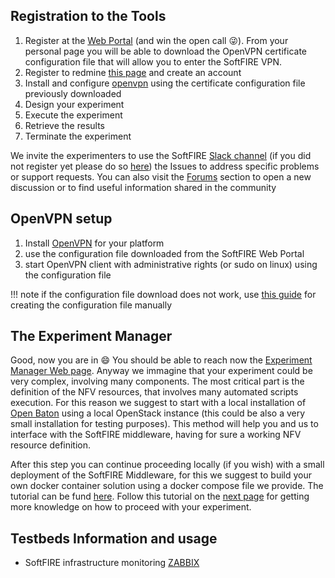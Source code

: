 ## Registration to the Tools

1. Register at the [Web Portal](https://portal.softfire.eu/login/) (and win the open call :stuck_out_tongue_winking_eye:). From your personal page you will be able to download the OpenVPN certificate configuration file that will allow you to enter the SoftFIRE VPN.
1. Register to redmine [this page](https://redmine.softfire.eu/) and create an account
1. Install and configure [openvpn](#openvpn-setup) using the certificate configuration file previously downloaded
1. Design your experiment
1. Execute the experiment
1. Retrieve the results
1. Terminate the experiment

We invite the experimenters to use the SoftFIRE [Slack channel](https://softfire.slack.com/messages) (if you did not register yet please do so [here](https://softfire-slacking.herokuapp.com/)) the Issues to address specific problems or support requests. You can also visit the [Forums](https://redmine.softfire.eu/projects/softfire/boards) section to open a new discussion or to find useful information shared in the community

## OpenVPN setup

1. Install [OpenVPN][openvpn] for your platform
1. use the configuration file downloaded from the SoftFIRE Web Portal
1. start OpenVPN client with administrative rights (or sudo on linux) using the configuration file

!!! note
    if the configuration file download does not work, use [this guide](openvpnconfig) for creating the configuration file manually

## The Experiment Manager

Good, now you are in :smile: You should be able to reach now the [Experiment Manager Web page][ex-man-link]. Anyway we immagine that your experiment could be very complex, involving many components. The most critical part is the definition of the NFV resources, that involves many automated scripts execution. For this reason we suggest to start with a local installation of [Open Baton](http://openbaton.github.io/documentation/) using a local OpenStack instance (this could be also a very small installation for testing purposes). This method will help you and us to interface with the SoftFIRE middleware, having for sure a working NFV resource definition.

After this step you can continue proceeding locally (if you wish) with a small deployment of the SoftFIRE Middleware, for this we suggest to build your own docker container solution using a docker compose file we provide. The tutorial can be fund [here][docker-compose]. Follow this tutorial on the [next page][ex-manager] for getting more knowledge on how to proceed with your experiment.


## Testbeds Information and usage

* SoftFIRE infrastructure monitoring [ZABBIX](https://zabbix.softfire.eu)

<!--
  References
-->

[openvpn]:https://openvpn.net/
[ex-man-link]:http://experiment.vpn.softfire.eu:5080/
[ex-manager]:experiment-manager.md
[docker-compose]:install-softfire-middleware-docker.md

<!---
 Script for open external links in a new tab
-->
<script src="http://ajax.googleapis.com/ajax/libs/jquery/1.7.1/jquery.js"></script>
<script type="text/javascript" charset="utf-8">
      // Creating custom :external selector
      $.expr[':'].external = function(obj){
          return !obj.href.match(/^mailto\:/)
                  && (obj.hostname != location.hostname);
      };
      $(function(){
        $('a:external').addClass('external');
        $(".external").attr('target','_blank');
      })
</script>
